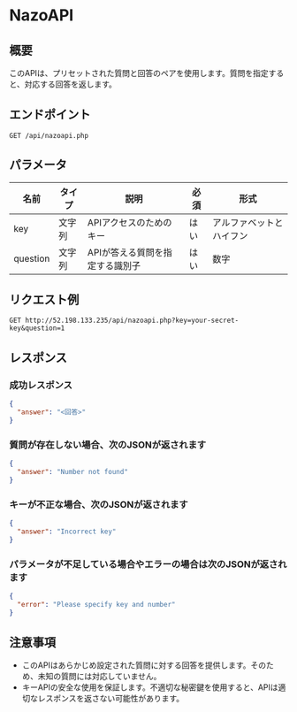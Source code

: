 # NazoAPI
## 概要
このAPIは、プリセットされた質問と回答のペアを使用します。質問を指定すると、対応する回答を返します。


## エンドポイント
`GET /api/nazoapi.php`

## パラメータ
| 名前      | タイプ   | 説明                        | 必須 | 形式 |
|-----------|--------|------------------------------------|----------|----------|
| key       | 文字列 | APIアクセスのためのキー      | はい      | アルファベットとハイフン |
| question  | 文字列 | APIが答える質問を指定する識別子   | はい      | 数字 |

## リクエスト例
```
GET http://52.198.133.235/api/nazoapi.php?key=your-secret-key&question=1
```

## レスポンス

### 成功レスポンス
```json
{
  "answer": "<回答>"
}
```
### 質問が存在しない場合、次のJSONが返されます
```json
{
  "answer": "Number not found"
}
```
### キーが不正な場合、次のJSONが返されます
```json
{
  "answer": "Incorrect key"
}
```

### パラメータが不足している場合やエラーの場合は次のJSONが返されます
```json
{
  "error": "Please specify key and number"
}

```
## 注意事項
- このAPIはあらかじめ設定された質問に対する回答を提供します。そのため、未知の質問には対応していません。
- キーAPIの安全な使用を保証します。不適切な秘密鍵を使用すると、APIは適切なレスポンスを返さない可能性があります。

